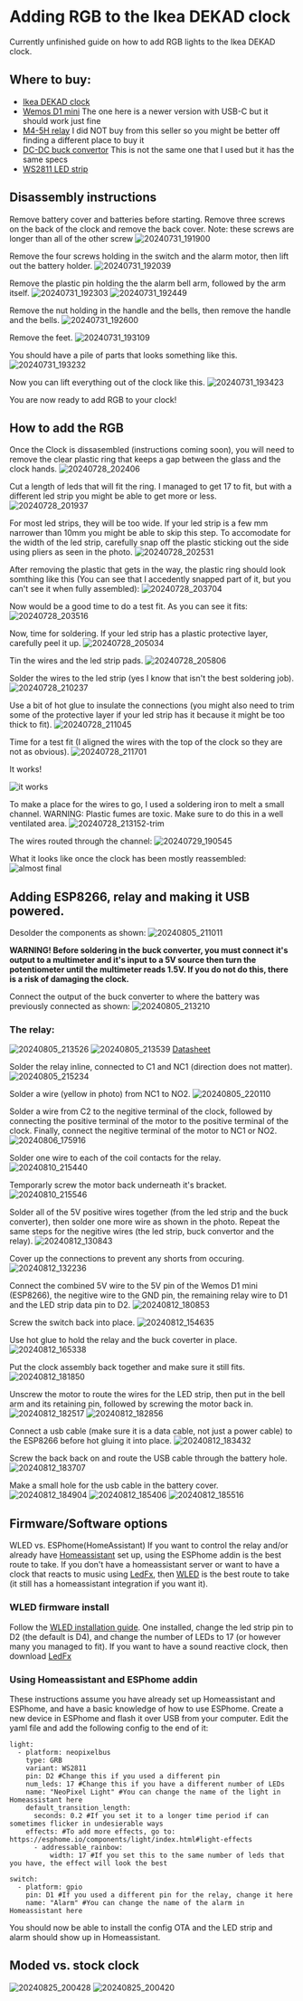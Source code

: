 # Adding RGB to the Ikea DEKAD clock
Currently unfinished guide on how to add RGB lights to the Ikea DEKAD clock.

## Where to buy:
 - [Ikea DEKAD clock](https://www.ikea.com/us/en/p/dekad-alarm-clock-black-30540479/)
 - [Wemos D1 mini](https://www.aliexpress.com/item/32529101036.html) The one here is a newer version with USB-C but it should work just fine
 - [M4-5H relay](https://www.aliexpress.com/item/32246573811.html) I did NOT buy from this seller so you might be better off finding a different place to buy it
 - [DC-DC buck convertor](https://www.aliexpress.com/item/1005006494548995.html) This is not the same one that I used but it has the same specs
 - [WS2811 LED strip](https://www.aliexpress.com/item/1005006961233629.html) 

## Disassembly instructions

Remove battery cover and batteries before starting.
Remove three screws on the back of the clock and remove the back cover. Note: these screws are longer than all of the other screw
![20240731_191900](https://github.com/user-attachments/assets/8177e4dd-a0a0-45df-ad6a-5d4d17cac262)

Remove the four screws holding in the switch and the alarm motor, then lift out the battery holder.
![20240731_192039](https://github.com/user-attachments/assets/9da01b05-6fb4-4d7c-baa2-d3131d69be92)

Remove the plastic pin holding the the alarm bell arm, followed by the arm itself.
![20240731_192303](https://github.com/user-attachments/assets/e617eaaa-b122-4386-88ce-fb0629741743)
![20240731_192449](https://github.com/user-attachments/assets/be0c22bd-6779-458d-8a5a-7205aae093d6)

Remove the nut holding in the handle and the bells, then remove the handle and the bells.
![20240731_192600](https://github.com/user-attachments/assets/0338527d-4792-4b25-82e9-5379a5de98f4)

Remove the feet.
![20240731_193109](https://github.com/user-attachments/assets/b453b442-999a-4cbd-b3c7-7a31722e9d16)

You should have a pile of parts that looks something like this.
![20240731_193232](https://github.com/user-attachments/assets/00226206-fd97-4cbc-a0d4-c3949c31a7cf)

Now you can lift everything out of the clock like this.
![20240731_193423](https://github.com/user-attachments/assets/3e41faa5-571e-4347-ab76-5a68e62d00a2)

You are now ready to add RGB to your clock!


## How to add the RGB

Once the Clock is dissasembled (instructions coming soon), you will need to remove the clear plastic ring that keeps a gap between the glass and the clock hands.
![20240728_202406](https://github.com/user-attachments/assets/65a5620a-5aad-4e04-8527-04ab4d36eca6)

Cut a length of leds that will fit the ring. I managed to get 17 to fit, but with a different led strip you might be able to get more or less.
![20240728_201937](https://github.com/user-attachments/assets/b8e5f21a-a036-4d9e-ae07-3638b2eb0a7d)

For most led strips, they will be too wide. If your led strip is a few mm narrower than 10mm you might be able to skip this step.
To accomodate for the width of the led strip, carefully snap off the plastic sticking out the side using pliers as seen in the photo.
![20240728_202531](https://github.com/user-attachments/assets/e22438ee-08f0-4241-be27-a290d14b938f)

After removing the plastic that gets in the way, the plastic ring should look somthing like this (You can see that I accedently snapped part of it, but you can't see it when fully assembled):
![20240728_203704](https://github.com/user-attachments/assets/78f20e97-17a4-4488-be19-baa331cca1e1)

Now would be a good time to do a test fit. As you can see it fits:
![20240728_203516](https://github.com/user-attachments/assets/ff8b1bcf-fd84-45ac-a0d5-559f1cc46640)

Now, time for soldering. If your led strip has a plastic protective layer, carefully peel it up.
![20240728_205034](https://github.com/user-attachments/assets/6f04ba62-c76b-4bf6-bd2f-037a413d801a)

Tin the wires and the led strip pads.
![20240728_205806](https://github.com/user-attachments/assets/9501b8d2-bd77-4791-b4f0-df76d4f49c31)

Solder the wires to the led strip (yes I know that isn't the best soldering job).
![20240728_210237](https://github.com/user-attachments/assets/133f232e-bfd3-44c6-b89c-3db31ebc6ac7)

Use a bit of hot glue to insulate the connections (you might also need to trim some of the protective layer if your led strip has it because it might be too thick to fit).
![20240728_211045](https://github.com/user-attachments/assets/517c8833-caed-4f15-bcae-7e54b4d92e99)

Time for a test fit (I aligned the wires with the top of the clock so they are not as obvious).
![20240728_211701](https://github.com/user-attachments/assets/6d0d1ae8-2195-4159-86c2-7fbc278faf6b)

It works!

![it works](https://github.com/user-attachments/assets/0f2057e2-5796-4a35-a950-c7dc0d969405)


To make a place for the wires to go, I used a soldering iron to melt a small channel. WARNING: Plastic fumes are toxic. Make sure to do this in a well ventilated area.
![20240728_213152-trim](https://github.com/user-attachments/assets/a63fcf06-e80f-46bc-b742-625e04117ac4)

The wires routed through the channel:
![20240729_190545](https://github.com/user-attachments/assets/75b9996f-0601-4de7-8903-c847f8e3b1db)

What it looks like once the clock has been mostly reassembled:
![almost final](https://github.com/user-attachments/assets/0cef9825-ff27-426e-9224-be873367c38c)


## Adding ESP8266, relay and making it USB powered.

Desolder the components as shown:
![20240805_211011](https://github.com/user-attachments/assets/3d334e92-94aa-4fc2-90c2-f85fa469ac2c)

**WARNING! Before soldering in the buck converter, you must connect it's output to a multimeter and it's input to a 5V source then turn the potentiometer until the multimeter reads 1.5V. If you do not do this, there is a risk of damaging the clock.**

Connect the output of the buck converter to where the battery was previously connected as shown:
![20240805_213210](https://github.com/user-attachments/assets/5c2154c3-8f37-489a-9ae1-cbc45443a527)

### The relay:
![20240805_213526](https://github.com/user-attachments/assets/73ee5a11-6ad6-4f2d-964c-4c5008dceb75)
![20240805_213539](https://github.com/user-attachments/assets/50f3bf11-6e3a-4f58-9042-c61071d2d173)
[Datasheet](https://github.com/user-attachments/files/16676423/M4-5H.pdf)

Solder the relay inline, connected to C1 and NC1 (direction does not matter).
![20240805_215234](https://github.com/user-attachments/assets/92ef7e2a-d7e6-45ec-af91-c934a49a80f3)

Solder a wire (yellow in photo) from NC1 to NO2.
![20240805_220110](https://github.com/user-attachments/assets/dcfdeb64-0ebf-43ff-9e1d-f906c11b31da)

Solder a wire from C2 to the negitive terminal of the clock, followed by connecting the positive terminal of the motor to the positive terminal of the clock. Finally, connect the negitive terminal of the motor to NC1 or NO2.  
![20240806_175916](https://github.com/user-attachments/assets/b28ed37e-8b57-4388-9a39-fab4e1afa8af)

Solder one wire to each of the coil contacts for the relay.
![20240810_215440](https://github.com/user-attachments/assets/5041102f-0e8d-4c65-a234-8ad6230786d3)

Temporarly screw the motor back underneath it's bracket.
![20240810_215546](https://github.com/user-attachments/assets/b4b2bf8f-303a-4ca3-b458-f8cf6bf6434e)

Solder all of the 5V positive wires together (from the led strip and the buck converter), then solder one more wire as shown in the photo. Repeat the same steps for the negitive wires (the led strip, buck convertor and the relay).
![20240812_130843](https://github.com/user-attachments/assets/bd5582d7-871f-4783-baba-a4e126137412)

Cover up the connections to prevent any shorts from occuring.
![20240812_132236](https://github.com/user-attachments/assets/c9242e27-5c5e-4984-9b51-253dac08abcc)

Connect the combined 5V wire to the 5V pin of the Wemos D1 mini (ESP8266), the negitive wire to the GND pin, the remaining relay wire to D1 and the LED strip data pin to D2.
![20240812_180853](https://github.com/user-attachments/assets/ff343316-7e34-4ca3-8b74-083aeac78114)

Screw the switch back into place.
![20240812_154635](https://github.com/user-attachments/assets/568552fb-0cbd-478e-a983-f5145637c9f9)

Use hot glue to hold the relay and the buck coverter in place.
![20240812_165338](https://github.com/user-attachments/assets/3d153268-da11-4771-af27-ed4926bb3fa2)

Put the clock assembly back together and make sure it still fits.
![20240812_181850](https://github.com/user-attachments/assets/34a9c087-f771-4afb-92b9-0643b243d9f1)

Unscrew the motor to route the wires for the LED strip, then put in the bell arm and its retaining pin, followed by screwing the motor back in.
![20240812_182517](https://github.com/user-attachments/assets/9fb7b5a6-8c6e-475f-a006-bf83cf1bcb2f)
![20240812_182856](https://github.com/user-attachments/assets/7142adfc-a756-4000-bcb9-9c43b806a9e9)

Connect a usb cable (make sure it is a data cable, not just a power cable) to the ESP8266 before hot gluing it into place.
![20240812_183432](https://github.com/user-attachments/assets/8baf879b-de92-4517-93d6-c8d4689ffe07)

Screw the back back on and route the USB cable through the battery hole.
![20240812_183707](https://github.com/user-attachments/assets/d60be87a-73f2-4521-adb6-f30f31077508)

Make a small hole for the usb cable in the battery cover.
![20240812_184904](https://github.com/user-attachments/assets/8de6fa1d-dcc5-4c80-b8e1-a5f9b17226b7)
![20240812_185406](https://github.com/user-attachments/assets/7afced76-c874-436f-bdb1-b94da937ac76)
![20240812_185516](https://github.com/user-attachments/assets/e35efa29-c05c-4827-b922-99832a07def0)

## Firmware/Software options
WLED vs. ESPhome(HomeAssistant)
If you want to control the relay and/or already have [Homeassistant](https://www.home-assistant.io/) set up, using the ESPhome addin is the best route to take.
If you don't have a homeassistant server or want to have a clock that reacts to music using [LedFx](https://www.ledfx.app/), then [WLED](https://kno.wled.ge/) is the best route to take (it still has a homeassistant integration if you want it).

### WLED firmware install
Follow the [WLED installation guide](https://kno.wled.ge/basics/getting-started/).
One installed, change the led strip pin to D2 (the default is D4), and change the number of LEDs to 17 (or however many you managed to fit).
If you want to have a sound reactive clock, then download [LedFx](https://www.ledfx.app/download-ledfx/)

### Using Homeassistant and ESPhome addin
These instructions assume you have already set up Homeassistant and ESPhome, and have a basic knowledge of how to use ESPhome.
Create a new device in ESPhome and flash it over USB from your computer.
Edit the yaml file and add the following config to the end of it:
```
light:
  - platform: neopixelbus
    type: GRB
    variant: WS2811
    pin: D2 #Change this if you used a different pin
    num_leds: 17 #Change this if you have a different number of LEDs
    name: "NeoPixel Light" #You can change the name of the light in Homeassistant here
    default_transition_length: 
      seconds: 0.2 #If you set it to a longer time period if can sometimes flicker in undesierable ways
    effects: #To add more effects, go to: https://esphome.io/components/light/index.html#light-effects
      - addressable_rainbow:
          width: 17 #If you set this to the same number of leds that you have, the effect will look the best

switch:
  - platform: gpio
    pin: D1 #If you used a different pin for the relay, change it here
    name: "Alarm" #You can change the name of the alarm in Homeassistant here
```
You should now be able to install the config OTA and the LED strip and alarm should show up in Homeassistant.

## Moded vs. stock clock
![20240825_200428](https://github.com/user-attachments/assets/c2ee55ae-f198-4127-ba94-069fca353cd4)
![20240825_200420](https://github.com/user-attachments/assets/b51358c9-3fc3-462f-91e2-f280fd148843)









 
